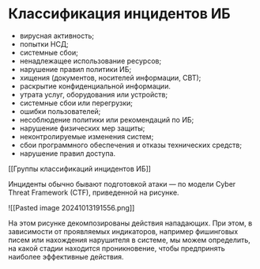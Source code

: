 # Классификация инцидентов ИБ

- вирусная активность;
- попытки НСД;
- системные сбои;
- ненадлежащее использование ресурсов;
- нарушение правил политики ИБ;
- хищения (документов, носителей информации, СВТ);
- раскрытие конфиденциальной информации.
- утрата услуг, оборудования или устройств;
- системные сбои или перегрузки;
- ошибки пользователей;
- несоблюдение политики или рекомендаций по ИБ;
- нарушение физических мер защиты;
- неконтролируемые изменения систем;
- сбои программного обеспечения и отказы технических средств;
- нарушение правил доступа.


[[Группы классификаций инцидентов ИБ]]

Инциденты обычно бывают подготовкой атаки — по модели Cyber Threat Framework (CTF), приведенной на рисунке.

![[Pasted image 20241013191556.png]]

На этом рисунке декомпозированы действия нападающих. При этом, в зависимости от проявляемых индикаторов, например фишинговых писем или нахождения нарушителя в системе, мы можем определить, на какой стадии находится проникновение, чтобы предпринять наиболее эффективные действия.

